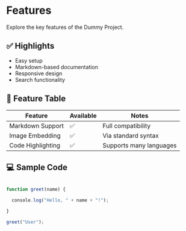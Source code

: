 # Features
 
Explore the key features of the Dummy Project.
 
## ✅ Highlights
 
- Easy setup
- Markdown-based documentation
- Responsive design
- Search functionality
 
## 🧪 Feature Table
 
| Feature         | Available | Notes                     |
|-----------------|-----------|---------------------------|
| Markdown Support| ✅        | Full compatibility        |
| Image Embedding | ✅        | Via standard syntax       |
| Code Highlighting| ✅       | Supports many languages   |
 
## 💻 Sample Code
 
```javascript

function greet(name) {

  console.log("Hello, " + name + "!");

}

greet("User");

```



